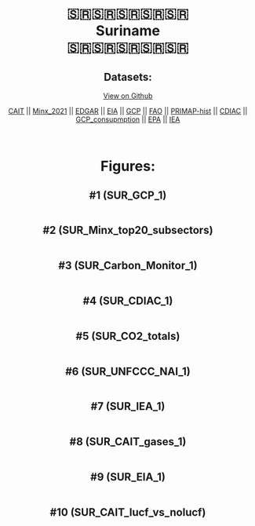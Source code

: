 
<center>
<h1 align="center">
🇸🇷🇸🇷🇸🇷🇸🇷🇸🇷
<br>
Suriname
<br>
🇸🇷🇸🇷🇸🇷🇸🇷🇸🇷
</h1>
<h2>Datasets:</h2>
<p><a href="https://github.com/dquintani/GreenhouseData/tree/master/country_data/SUR_Suriname/data">View on Github</a>
<br></p><p><a href="data/SUR_CAIT.csv">CAIT</a> || <a href="data/SUR_Minx_2021.csv">Minx_2021</a> || <a href="data/SUR_EDGAR.csv">EDGAR</a> || <a href="data/SUR_EIA.csv">EIA</a> || <a href="data/SUR_GCP.csv">GCP</a> || <a href="data/SUR_FAO.csv">FAO</a> || <a href="data/SUR_PRIMAP-hist.csv">PRIMAP-hist</a> || <a href="data/SUR_CDIAC.csv">CDIAC</a> || <a href="data/SUR_GCP_consupmption.csv">GCP_consupmption</a> || <a href="data/SUR_EPA.csv">EPA</a> || <a href="data/SUR_IEA.csv">IEA</a></p><p><br></p>
<h1>Figures:</h1><h2>#1 (SUR_GCP_1)</h2>
<p><img alt="" src="figures/SUR_GCP_1.png" /></p><h2>#2 (SUR_Minx_top20_subsectors)</h2>
<p><img alt="" src="figures/SUR_Minx_top20_subsectors.png" /></p><h2>#3 (SUR_Carbon_Monitor_1)</h2>
<p><img alt="" src="figures/SUR_Carbon_Monitor_1.png" /></p><h2>#4 (SUR_CDIAC_1)</h2>
<p><img alt="" src="figures/SUR_CDIAC_1.png" /></p><h2>#5 (SUR_CO2_totals)</h2>
<p><img alt="" src="figures/SUR_CO2_totals.png" /></p><h2>#6 (SUR_UNFCCC_NAI_1)</h2>
<p><img alt="" src="figures/SUR_UNFCCC_NAI_1.png" /></p><h2>#7 (SUR_IEA_1)</h2>
<p><img alt="" src="figures/SUR_IEA_1.png" /></p><h2>#8 (SUR_CAIT_gases_1)</h2>
<p><img alt="" src="figures/SUR_CAIT_gases_1.png" /></p><h2>#9 (SUR_EIA_1)</h2>
<p><img alt="" src="figures/SUR_EIA_1.png" /></p><h2>#10 (SUR_CAIT_lucf_vs_nolucf)</h2>
<p><img alt="" src="figures/SUR_CAIT_lucf_vs_nolucf.png" /></p>